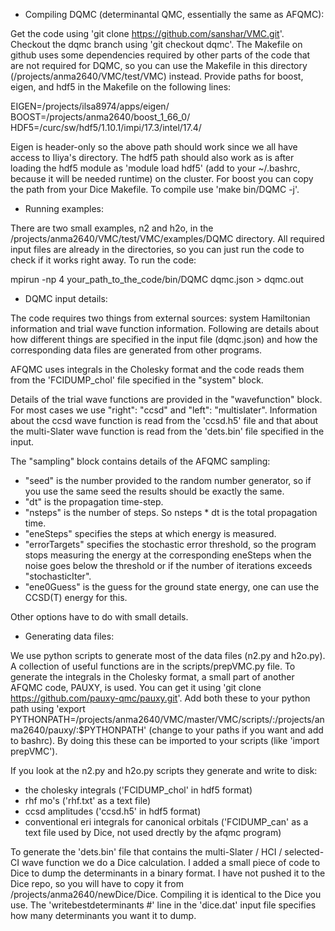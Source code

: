 * Compiling DQMC (determinantal QMC, essentially the same as AFQMC):

Get the code using 'git clone https://github.com/sanshar/VMC.git'. Checkout the dqmc branch using 'git checkout dqmc'. 
The Makefile on github uses some dependencies required by other parts of the code that are not required for DQMC, so you can use the Makefile in this directory (/projects/anma2640/VMC/test/VMC) instead. Provide paths for boost, eigen, and hdf5 in the Makefile on the following lines:

EIGEN=/projects/ilsa8974/apps/eigen/
BOOST=/projects/anma2640/boost_1_66_0/
HDF5=/curc/sw/hdf5/1.10.1/impi/17.3/intel/17.4/

Eigen is header-only so the above path should work since we all have access to Iliya's directory. The hdf5 path should also work as is after loading the hdf5 module as 'module load hdf5' (add to your ~/.bashrc, because it will be needed runtime) on the cluster. For boost you can copy the path from your Dice Makefile. To compile use 'make bin/DQMC -j'. 


* Running examples:

There are two small examples, n2 and h2o, in the /projects/anma2640/VMC/test/VMC/examples/DQMC directory. All required input files are already in the directories, so you can just run the code to check if it works right away. To run the code:

mpirun -np 4 your_path_to_the_code/bin/DQMC dqmc.json > dqmc.out


* DQMC input details:

The code requires two things from external sources: system Hamiltonian information and trial wave function information. Following are details about how different things are specified in the input file (dqmc.json) and how the corresponding data files are generated from other programs.

AFQMC uses integrals in the Cholesky format and the code reads them from the 'FCIDUMP_chol' file specified in the "system" block.  

Details of the trial wave functions are provided in the "wavefunction" block. For most cases we use "right": "ccsd" and "left": "multislater". Information about the ccsd wave function is read from the 'ccsd.h5' file and that about the multi-Slater wave function is read from the 'dets.bin' file specified in the input.

The "sampling" block contains details of the AFQMC sampling:

* "seed" is the number provided to the random number generator, so if you use the same seed the results should be exactly the same. 
* "dt" is the propagation time-step.
* "nsteps" is the number of steps. So nsteps * dt is the total propagation time. 
* "eneSteps" specifies the steps at which energy is measured. 
* "errorTargets" specifies the stochastic error threshold, so the program stops measuring the energy at the corresponding eneSteps when the noise goes below the threshold or if the number of iterations exceeds "stochasticIter". 
* "ene0Guess" is the guess for the ground state energy, one can use the CCSD(T) energy for this.

Other options have to do with small details.


* Generating data files:

We use python scripts to generate most of the data files (n2.py and h2o.py). A collection of useful functions are in the scripts/prepVMC.py file. To generate the integrals in the Cholesky format, a small part of another AFQMC code, PAUXY, is used. You can get it using 'git clone https://github.com/pauxy-qmc/pauxy.git'. Add both these to your python path using 'export PYTHONPATH=/projects/anma2640/VMC/master/VMC/scripts/:/projects/anma2640/pauxy/:$PYTHONPATH' (change to your paths if you
want and add to bashrc). By doing this these can be imported to your scripts (like 'import prepVMC'). 

If you look at the n2.py and h2o.py scripts they generate and write to disk:

* the cholesky integrals ('FCIDUMP_chol' in hdf5 format)
* rhf mo's ('rhf.txt' as a text file)
* ccsd amplitudes ('ccsd.h5' in hdf5 format)
* conventional eri integrals for canonical orbitals ('FCIDUMP_can' as a text file used by Dice, not used drectly by the afqmc program)

To generate the 'dets.bin' file that contains the multi-Slater / HCI / selected-CI wave function we do a Dice calculation. I added a small piece of code to Dice to dump the determinants in a binary format. I have not pushed it to the Dice repo, so you will have to copy it from /projects/anma2640/newDice/Dice. Compiling it is identical to the Dice you use. The 'writebestdeterminants #' line in the 'dice.dat' input file specifies how many determinants you want it to dump. 
